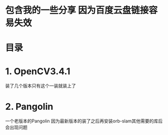 # 包含我的一些分享 因为百度云盘链接容易失效

# 目录
# 1. OpenCV3.4.1
装了几个版本只有这个一装就装上了
# 2. Pangolin
一个老版本的Pangolin 
因为最新版本的装了之后再安装orb-slam其他需要的库后会出现问题
